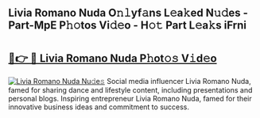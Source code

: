 ## Livia Romano Nuda O𝚗𝚕yf𝚊ns L𝚎a𝚔ed N𝚞𝚍es - Part-MpE P𝚑𝚘tos Vi𝚍𝚎o - H𝚘𝚝 Part L𝚎a𝚔s iFrni

# <h2><a href="http://kfcfg1.oniu.top/?m=Livia+Romano+Nuda">🔗👉 🔴 Livia Romano Nuda P𝚑ot𝚘𝚜 V𝚒d𝚎o</a></h2>

[![Livia Romano Nuda Nu𝚍e𝚜](https://i.imgur.com/0qMVB7G.gif)](http://kfcfg1.oniu.top/?m=Livia+Romano+Nuda)
Social media influencer Livia Romano Nuda, famed for sharing dance and lifestyle content, including presentations and personal blogs. Inspiring entrepreneur Livia Romano Nuda, famed for their innovative business ideas and commitment to success.  
